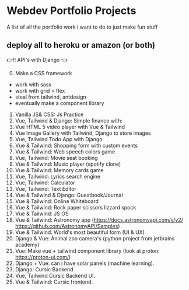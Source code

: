 # Webdev Portfolio Projects
A list of all the portfolio work i want to do to just make fun stuff

## deploy all to heroku or amazon (or both)
:point_right:!! API's with Django :point_left:

0. Make a CSS framework
  - work with sass
  - work with grid > flex
  - steal from tailwind, antdesign 
  - eventually make a component library

1. Vanilla JS& CSS: Js Practice
2. Vue, Tailwind & Django: Simple finance with:
3. Vue HTML 5 video player with Vue & Tailwind
4. Vue Image Gallery with Tailwind, Django to store images
5. Vue, Tailwind Todo App with Django
6. Vue & Tailwind: Shopping form with custom events
7. Vue & Tailwind: Web speech colors game
8. Vue, Tailwind: Movie seat booking
9. Vue & Tailwind: Music player (spotify clone)
10. Vue & Tailwind: Memory cards game
11. Vue, Tailwind: Lyrics search engine
12. Vue, Tailwind: Calculator
13. Vue, Tailwind: Text Editor
14. Vue & Tailwind & Django: Guestbook/Journal
15. Vue & Tailwind: Online Whiteboard
16. Vue & Tailwind: Rock paper scissors lizzard spock
17. Vue & Tailwind: JS OS
18. Vue & Tailwind: Astronomy app (https://docs.astronomyapi.com/v/v2/ https://github.com/AstronomyAPI/Samples)
19. Vue & Tailwind: World's most beautiful form (UI & UX)
20. Django & Vue: Animal zoo camera's (python project from jetbrains academy)
21. Vue: Make vue + tailwind component library (look at proton: https://proton-ui.com/)
22. Django + Vue: can i have solar panels (machine learning).
23. Django: Cursic Backend
24. Vue, Tailwind Cursic Backend UI.
25. Vue & Tailwind: Cursic frontend.
